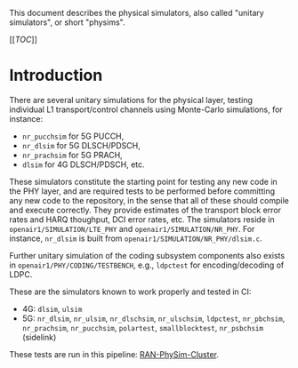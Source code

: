 This document describes the physical simulators, also called "unitary
simulators", or short "physims".

[[_TOC_]]

# Introduction

There are several unitary simulations for the physical layer, testing
individual L1 transport/control channels using Monte-Carlo simulations, for
instance:

- `nr_pucchsim` for 5G PUCCH,
- `nr_dlsim` for 5G DLSCH/PDSCH,
- `nr_prachsim` for 5G PRACH,
- `dlsim` for 4G DLSCH/PDSCH, etc.

These simulators constitute the starting point for testing any new code in the
PHY layer, and are required tests to be performed before committing any new
code to the repository, in the sense that all of these should compile and
execute correctly. They provide estimates of the transport block error rates
and HARQ thoughput, DCI error rates, etc. The simulators reside in
`openair1/SIMULATION/LTE_PHY` and `openair1/SIMULATION/NR_PHY`. For instance,
`nr_dlsim` is built from `openair1/SIMULATION/NR_PHY/dlsim.c`.

Further unitary simulation of the coding subsystem components also exists in
`openair1/PHY/CODING/TESTBENCH`, e.g., `ldpctest` for encoding/decoding of
LDPC.

These are the simulators known to work properly and tested in CI:
- 4G: `dlsim`, `ulsim`
- 5G: `nr_dlsim`, `nr_ulsim`, `nr_dlschsim`, `nr_ulschsim`, `ldpctest`,
  `nr_pbchsim`, `nr_prachsim`, `nr_pucchsim`, `polartest`, `smallblocktest`,
  `nr_psbchsim` (sidelink)

These tests are run in this pipeline:
[RAN-PhySim-Cluster](https://jenkins-oai.eurecom.fr/job/RAN-PhySim-Cluster/).
